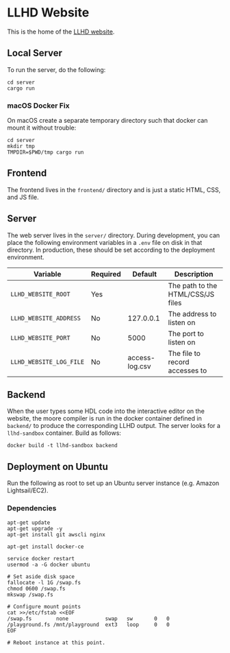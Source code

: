 # LLHD Website

This is the home of the [LLHD website](https://llhd.io/).

## Local Server

To run the server, do the following:

    cd server
    cargo run

### macOS Docker Fix

On macOS create a separate temporary directory such that docker can mount it without trouble:

    cd server
    mkdir tmp
    TMPDIR=$PWD/tmp cargo run

## Frontend

The frontend lives in the `frontend/` directory and is just a static HTML, CSS, and JS file.

## Server

The web server lives in the `server/` directory. During development, you can place the following environment variables in a `.env` file on disk in that directory. In production, these should be set according to the deployment environment.

| Variable                | Required | Default        | Description                       |
|-------------------------|----------|----------------|-----------------------------------|
| `LLHD_WEBSITE_ROOT`     | Yes      |                | The path to the HTML/CSS/JS files |
| `LLHD_WEBSITE_ADDRESS`  | No       | 127.0.0.1      | The address to listen on          |
| `LLHD_WEBSITE_PORT`     | No       | 5000           | The port to listen on             |
| `LLHD_WEBSITE_LOG_FILE` | No       | access-log.csv | The file to record accesses to    |

## Backend

When the user types some HDL code into the interactive editor on the website, the moore compiler is run in the docker container defined in `backend/` to produce the corresponding LLHD output. The server looks for a `llhd-sandbox` container. Build as follows:

```
docker build -t llhd-sandbox backend
```

## Deployment on Ubuntu

Run the following as root to set up an Ubuntu server instance (e.g. Amazon Lightsail/EC2).

### Dependencies
```
apt-get update
apt-get upgrade -y
apt-get install git awscli nginx

apt-get install docker-ce

service docker restart
usermod -a -G docker ubuntu

# Set aside disk space
fallocate -l 1G /swap.fs
chmod 0600 /swap.fs
mkswap /swap.fs

# Configure mount points
cat >>/etc/fstab <<EOF
/swap.fs        none            swap   sw       0   0
/playground.fs /mnt/playground  ext3   loop     0   0
EOF

# Reboot instance at this point.
```
